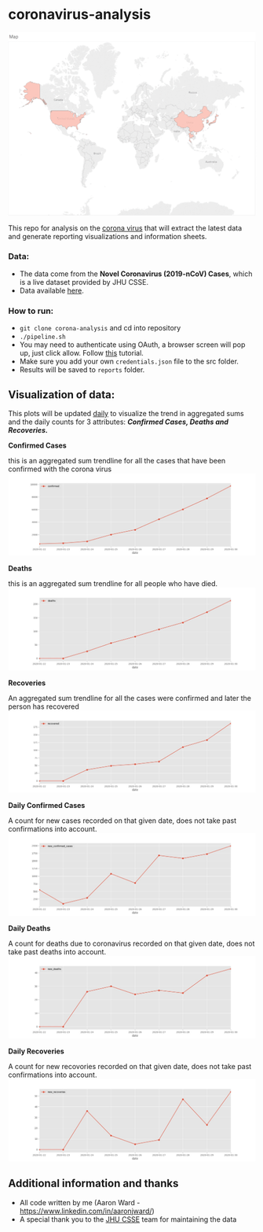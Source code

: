 # coronavirus-analysis

![alt text](https://github.com/AaronWard/coronavirus-analysis/blob/master/tableau/spread.gif "Spread of coronavirus 22nd to 29th")

This repo for analysis on the [corona virus](https://www.who.int/health-topics/coronavirus) that will extract the latest data and generate reporting visualizations and information sheets.

### Data:
- The data come from the **Novel Coronavirus (2019-nCoV) Cases**,  which is a live dataset provided by JHU CSSE. 
- Data available [here](https://docs.google.com/spreadsheets/d/1yZv9w9zRKwrGTaR-YzmAqMefw4wMlaXocejdxZaTs6w).

### How to run:
- `git clone corona-analysis` and cd into repository
- `./pipeline.sh`
- You may need to authenticate using OAuth, a browser screen will pop up, just click allow. Follow [this](https://developers.google.com/sheets/api/quickstart/python) tutorial. 
- Make sure you add your own `credentials.json` file to the src folder.
- Results will be saved to `reports` folder. 

## Visualization of data:
This plots will be updated <u>daily</u> to visualize the trend in aggregated sums and the daily counts for 3 attributes: **<i>Confirmed Cases, Deaths and Recoveries.</i>**

**Confirmed Cases**

this is an aggregated sum trendline for all the cases that have been confirmed with the corona virus
![alt text](./reports/images/confirmed_trendline.jpg "Current trend of confirmed cases")


**Deaths**

this is an aggregated sum trendline for all people who have died.
![alt text](./reports/images/deaths_trendline.jpg "Current trend of confirmed cases")


**Recoveries**

An aggregated sum trendline for all the cases were confirmed and later the person has recovered
![alt text](./reports/images/recovered_trendline.jpg "Current trend of confirmed cases")

**Daily Confirmed Cases**

A count for new cases recorded on that given date, does not take past confirmations into account. 
![alt text](./reports/images/new_confirmed_cases_trendline.jpg "Current trend of confirmed cases")

**Daily Deaths**

A count for deaths due to coronavirus recorded on that given date, does not take past deaths into account. 
![alt text](./reports/images/new_deaths_trendline.jpg "Current trend of confirmed cases")

**Daily Recoveries**

A count for new recovories recorded on that given date, does not take past confirmations into account. 
![alt text](./reports/images/new_recoveries_trendline.jpg "Current trend of confirmed cases")




## Additional information and thanks
- All code written by me (Aaron Ward  - https://www.linkedin.com/in/aaronjward/)
- A special thank you to the [JHU CSSE](https://systems.jhu.edu/) team for maintaining the data
